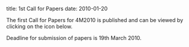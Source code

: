 title: 1st Call for Papers
date: 2010-01-20 

The first Call for Papers for 4M2010 is published and can be viewed by clicking on the icon below.  
  
Deadline for submission of papers is 19th March 2010.  
  

